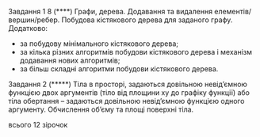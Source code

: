 Завдання 1
8  (****) Графи, дерева. Додавання та видалення елементів/вершин/ребер. Побудова кістякового дерева для заданого графу. Додатково:
 * за побудову мінімального кістякового дерева; 
 * за кілька різних алгоритмів побудови кістякового дерева і механізм додавання нових алгоритмів; 
 * за більш складні алгоритми побудови кістякового дерева.
     
     
Завдання 2
     (*****) Тіла в просторі, задаються довільною невід’ємною функцією двох аргументів (тіло від площини xy до графіку функції) або тіла обертання – задаються довільною невід’ємною функцією одного аргументу. Обчислення об’єму та площі поверхні тіла.
     
всього 12 зірочок


